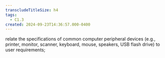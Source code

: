 ```yaml
---
transcludeTitleSize: h4
tags:
  - C1.3
created: 2024-09-23T14:36:57.000-0400
---
```

relate the specifications of common computer peripheral devices (e.g., printer, monitor, scanner, keyboard, mouse, speakers, USB flash drive) to user requirements;